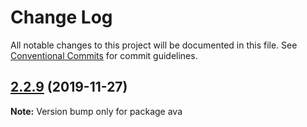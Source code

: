 # Change Log

All notable changes to this project will be documented in this file.
See [Conventional Commits](https://conventionalcommits.org) for commit guidelines.

## [2.2.9](https://gitlab.com/codsen/codsen/compare/ava@2.2.8...ava@2.2.9) (2019-11-27)

**Note:** Version bump only for package ava
